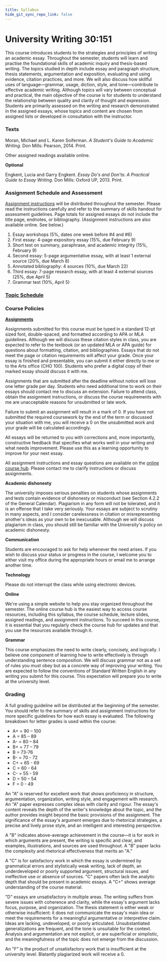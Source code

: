 ```yaml
---
title: Syllabus
hide_git_sync_repo_link: false
---
```


# University Writing 30:151

This course introduces students to the strategies and principles of writing an academic essay. Throughout the semester, students will learn and practise the foundational skills of academic inquiry and thesis-based writing. The topics studied in depth include essay and paragraph structure, thesis statements, argumentation and exposition, evaluating and using evidence, citation practices, and more. We will also discuss how skillful uses of language—grammar, usage, diction, style, and tone—contribute to effective academic writing. Although topics will vary between conceptual and practical, the main objective of the course is for students to understand the relationship between quality and clarity of thought and expression. Students are primarily assessed on the writing and research demonstrated in the assigned essays, whose topics and content are chosen from assigned lists or developed in consultation with the instructor.

### Texts

Moran, Michael and L. Karen Soiferman. _A Student&#39;s Guide to Academic Writing._ Don Mills: Pearson, 2014. Print.

Other assigned readings available online.

**Optional**

Engkent, Lucia and Garry Engkent. _Essay Do&#39;s and Don&#39;ts: A Practical Guide to Essay Writing._ Don Mills: Oxford UP, 2013. Print.

### Assignment Schedule and Assessment

[Assignment instructions](/assignments) will be distributed throughout the semester. Please read the instructions carefully and refer to the summary of skills handout for assessment guidelines. Page totals for assigned essays do not include the title page, endnotes, or bibliography. (Assignment instructions are also available online. See below.)

1. Essay workshops (5%, dates one week before #4 and #6)
2. First essay: 4-page expository essay (15%, due February 9)
3. Short test on summary, paraphrase, and academic integrity (15%, February 9)
4. Second essay: 5-page argumentative essay, with at least 1 external source (20%, due March 8)
5. Annotated bibliography: 4 sources (10%, due March 22)
6. Third essay: 7-page research essay, with at least 4 external sources (25%, due April 5)
7. Grammar test (10%, April 5)

### [Topic Schedule](/schedule)

### Course Policies

[**Assignments**](/assignments)

Assignments submitted for this course must be typed in a standard 12-pt sized font, double-spaced, and formatted according to APA or MLA guidelines. Although we will discuss these citation styles in class, you are expected to refer to the textbook (or an updated MLA or APA guide) for questions about formatting, citation, and bibliographies. Essays that do not meet the page or citation requirements will affect your grade. Once your essay is finished and presentable, you can submit it either directly to me or to the Arts office (CHO 100). Students who prefer a digital copy of their marked essay should discuss it with me.

Assignments that are submitted after the deadline without notice will lose one letter grade per day. Students who need additional time to work on their essays should contact me to discuss an extension. Failure to attend class, obtain the assignment instructions, or discuss the course requirements with me are unacceptable reasons for unsubmitted or late work.

Failure to submit an assignment will result in a mark of 0. If you have not submitted the required coursework by the end of the term or discussed your situation with me, you will receive a 0 on the unsubmitted work and your grade will be calculated accordingly.

All essays will be returned to you with corrections and, more importantly, constructive feedback that specifies what works well in your writing and what needs improvement. Please use this as a learning opportunity to improve for your next essay. 

All assignment instructions and essay questions are available on the [online course hub](/assignments). Please contact me to clarify instructions or discuss assignments. 

**Academic dishonesty**

The university imposes serious penalties on students whose assignments and tests contain evidence of dishonesty or misconduct (see Section 4.2.2 of the General Calendar). Plagiarism in any form will not be tolerated, and it is an offense that I take very seriously. Your essays are subject to scrutiny in many aspects, and I consider carelessness in citation or misrepresenting another&#39;s ideas as your own to be inexcusable. Although we will discuss plagiarism in class, you should still be familiar with the University&#39;s policy on academic dishonesty.

**Communication**

Students are encouraged to ask for help whenever the need arises. If you wish to discuss your status or progress in the course, I welcome you to either visit my office during the appropriate hours or email me to arrange another time.

**Technology**

Please do not interrupt the class while using electronic devices.

**Online**

We&#39;re using a simple website to help you stay organized throughout the semester. The online course hub is the easiest way to access course resources, including this syllabus, the course schedule, lecture slides, assigned readings, and assignment instructions. To succeed in this course, it is essential that you regularly check the course hub for updates and that you use the resources available through it. 

**Grammar**

This course emphasizes the need to write clearly, concisely, and logically. I believe one component of learning how to write effectively is through understanding sentence composition. We will discuss grammar not as a set of rules you must obey but as a concrete way of improving your writing. You are expected to follow the conventions of Standard Written English in any writing you submit for this course. This expectation will prepare you to write at the university level.

### Grading

A full grading guideline will be distributed at the beginning of the semester. You should refer to the summary of skills and assignment instructions for more specific guidelines for how each essay is evaluated. The following breakdown for letter grades is used within the course:

* A+ = 90 – 100  
* A = 85 – 89  
* A- = 80 – 84                        
* B+ = 77 – 79 
* B = 73-76
* B- = 70 - 72
* C+ = 65 - 69
* C =  60 - 64 
* C- = 55 - 59
* D = 50 – 54
* F = 0 - 49

An &quot;A&quot; is reserved for excellent work that shows proficiency in structure, argumentation, organization, writing style, and engagement with research.  An &quot;A&quot; paper expresses complex ideas with clarity and rigour. The essay&#39;s content reveals the depth of the writer&#39;s knowledge about the topic, and the author provides insight beyond the basic provisions of the assignment. The significance of the essay&#39;s argument emerges due to rhetorical strategies, a precise and lively prose style, and an intelligent and interesting perspective.

A &quot;B&quot; indicates above-average achievement in the course—it is for work in which arguments are present, the writing is specific and clear, and examples, illustrations, and sources are used throughout. A &quot;B&quot; paper lacks the complexity and rhetorical effectiveness that merits an &quot;A.&quot;

A &quot;C&quot; is for satisfactory work in which the essay is undermined by grammatical errors and stylistically weak writing, lack of depth, an underdeveloped or poorly supported argument, structural issues, and ineffective use or absence of sources. &quot;C&quot; papers often lack the analytic depth that should be present in academic essays. A &quot;C+&quot; shows average understanding of the course material.

&quot;D&quot; essays are unsatisfactory in multiple areas. The writing suffers from severe issues with coherence and clarity, while the essay&#39;s argument lacks focus, purpose, and organization. The thesis statement is either weak or otherwise insufficient: it does not communicate the essay&#39;s main idea or meet the requirements for a meaningful argumentative or interpretive claim. Ideas are lacking, undeveloped, or poorly articulated. Unsubstantiated generalizations are frequent, and the tone is unsuitable for the context. Analysis and argumentation are not explicit, or are superficial or simplistic, and the meaningfulness of the topic does not emerge from the discussion.

An &quot;F&quot; is the product of unsatisfactory work that is insufficient at the university level.  Blatantly plagiarized work will receive a 0.